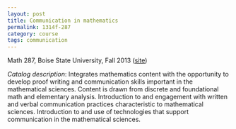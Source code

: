 ```yaml
---
layout: post
title: Communication in mathematics
permalink: 1314f-287
category: course
tags: communication
---
```


Math 287, Boise State University, Fall 2013 ([site](http://math.boisestate.edu/m287))<!--more-->

*Catalog description*: Integrates mathematics content with the opportunity to develop proof writing and communication skills important in the mathematical sciences. Content is drawn from discrete and foundational math and elementary analysis. Introduction to and engagement with written and verbal communication practices characteristic to mathematical sciences. Introduction to and use of technologies that support communication in the mathematical sciences.
